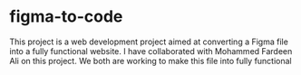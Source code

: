 # figma-to-code
This project is a web development project aimed at converting a Figma file into a fully functional website. I have collaborated with Mohammed Fardeen Ali on this project. We both are working to make this file into fully functional
